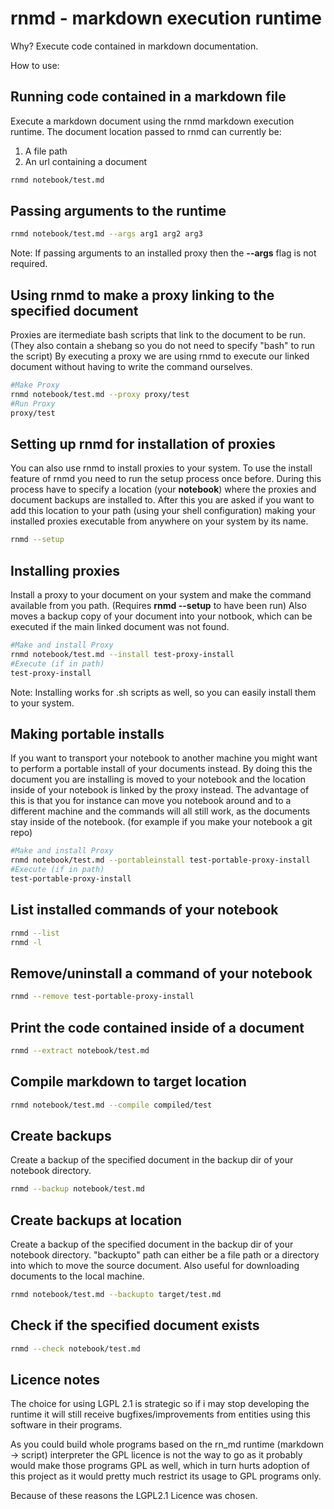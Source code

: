 # rnmd - markdown execution runtime

Why? Execute code contained in markdown documentation.

How to use:

## Running code contained in a markdown file

Execute a markdown document using the rnmd markdown execution runtime.
The document location passed to rnmd can currently be:

1. A file path
2. An url containing a document

```bash
rnmd notebook/test.md
```

## Passing arguments to the runtime

```bash
rnmd notebook/test.md --args arg1 arg2 arg3
```

Note: If passing arguments to an installed proxy then the **--args** flag is not required.

## Using rnmd to make a proxy linking to the specified document

Proxies are itermediate bash scripts that link to the document to be run.
(They also contain a shebang so you do not need to specify "bash" to run the script)
By executing a proxy we are using rnmd to execute our linked document without having to write the command ourselves.

```bash
#Make Proxy
rnmd notebook/test.md --proxy proxy/test
#Run Proxy
proxy/test
```

## Setting up rnmd for installation of proxies

You can also use rnmd to install proxies to your system.
To use the install feature of rnmd you need to run the setup process once before.
During this process have to specify a location (your **notebook**) where the proxies and document backups are installed to.
After this you are asked if you want to add this location to your path (using your shell configuration) making your installed proxies
executable from anywhere on your system by its name.

```bash
rnmd --setup
```

## Installing proxies

Install a proxy to your document on your system and make the command available from you path.
(Requires **rnmd --setup** to have been run)
Also moves a backup copy of your document into your notbook, which can be executed if the main linked document was not found.

```bash
#Make and install Proxy
rnmd notebook/test.md --install test-proxy-install
#Execute (if in path)
test-proxy-install
```

Note: Installing works for .sh scripts as well, so you can easily install them to your system.

## Making portable installs

If you want to transport your notebook to another machine you might want to perform a portable install of your documents instead.
By doing this the document you are installing is moved to your notebook and the location inside of your notebook is linked by the proxy instead.
The advantage of this is that you for instance can move you notebook around and to a different machine and the commands will all still work,
as the documents stay inside of the notebook. (for example if you make your notebook a git repo)

```bash
#Make and install Proxy
rnmd notebook/test.md --portableinstall test-portable-proxy-install
#Execute (if in path)
test-portable-proxy-install
```

## List installed commands of your notebook

```bash
rnmd --list
rnmd -l
```

## Remove/uninstall a command of your notebook

```bash
rnmd --remove test-portable-proxy-install
```

## Print the code contained inside of a document

```bash
rnmd --extract notebook/test.md
```

## Compile markdown to target location

```bash
rnmd notebook/test.md --compile compiled/test
```

## Create backups

Create a backup of the specified document in the backup dir of your notebook directory.

```bash
rnmd --backup notebook/test.md
```

## Create backups at location

Create a backup of the specified document in the backup dir of your notebook directory.
"backupto" path can either be a file path or a directory into which to move the source document.
Also useful for downloading documents to the local machine.

```bash
rnmd notebook/test.md --backupto target/test.md
```

## Check if the specified document exists

```bash
rnmd --check notebook/test.md
```

## Licence notes

The choice for using LGPL 2.1 is strategic so if i may stop developing the runtime
it will still receive  bugfixes/improvements from entities using this software in their programs.

As you could build whole programs based on the rn_md runtime (markdown -> script) interpreter
the GPL licence is not the way to go as it probably would make those programs GPL as well,
which in turn hurts adoption of this project as it would pretty much restrict its
usage to GPL programs only.

Because of these reasons the LGPL2.1 Licence was chosen.
